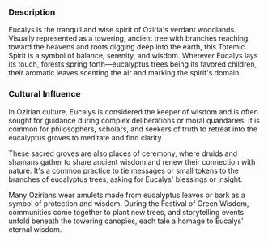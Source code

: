 ### Description

Eucalys is the tranquil and wise spirit of Oziria's verdant woodlands. Visually represented as a towering, ancient tree with branches reaching toward the heavens and roots digging deep into the earth, this Totemic Spirit is a symbol of balance, serenity, and wisdom. Wherever Eucalys lays its touch, forests spring forth—eucalyptus trees being its favored children, their aromatic leaves scenting the air and marking the spirit's domain.

### Cultural Influence

In Ozirian culture, Eucalys is considered the keeper of wisdom and is often sought for guidance during complex deliberations or moral quandaries. It is common for philosophers, scholars, and seekers of truth to retreat into the eucalyptus groves to meditate and find clarity.

These sacred groves are also places of ceremony, where druids and shamans gather to share ancient wisdom and renew their connection with nature. It's a common practice to tie messages or small tokens to the branches of eucalyptus trees, asking for Eucalys' blessings or insight.

Many Ozirians wear amulets made from eucalyptus leaves or bark as a symbol of protection and wisdom. During the Festival of Green Wisdom, communities come together to plant new trees, and storytelling events unfold beneath the towering canopies, each tale a homage to Eucalys' eternal wisdom.